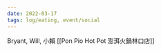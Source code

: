 ```yaml
---
date: 2022-03-17
tags: log/eating, event/social
---
```


Bryant, Will, 小賴
[[Pon Pio Hot Pot 澎湃火鍋林口店]]

